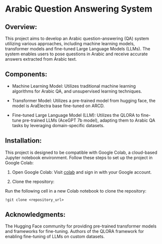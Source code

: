 
# Arabic Question Answering System

## Overview:
This project aims to develop an Arabic question-answering (QA) system utilizing various approaches, including machine learning models, transformer models and fine-tuned Large Language Models (LLMs). The system enables users to pose questions in Arabic and receive accurate answers extracted from Arabic text.

## Components:
* Machine Learning Model: Utilizes traditional machine learning algorithms for Arabic QA, and unsupervised learning techniques.

* Transformer Model: Utilizes a pre-trained model from hugging face, the model is AraElectra base fine-tuned on ARCD.

* Fine-tuned Large Language Model (LLM): Utilizes the QLORA to fine-tune pre-trained LLMs (AceGPT 7b model), adapting them to Arabic QA tasks by leveraging domain-specific datasets.

## Installation:
This project is designed to be compatible with Google Colab, a cloud-based Jupyter notebook environment. Follow these steps to set up the project in Google Colab:

1. Open Google Colab: Visit [colab](colab.research.google.com) and sign in with your Google account.

2. Clone the repository:

Run the following cell in a new Colab notebook to clone the repository:
````
!git clone <repository_url>
````

## Acknowledgments:
The Hugging Face community for providing pre-trained transformer models and frameworks for fine-tuning.
Authors of the QLORA framework for enabling fine-tuning of LLMs on custom datasets.

